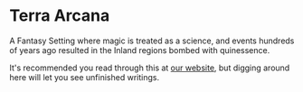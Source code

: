 # Terra Arcana
A Fantasy Setting where magic is treated as a science, and events hundreds of years ago resulted in the Inland regions bombed with quinessence.

It's recommended you read through this at [our website](https://munsterlandr.github.io/terra-arcana/), but digging around here will let you see unfinished writings.
